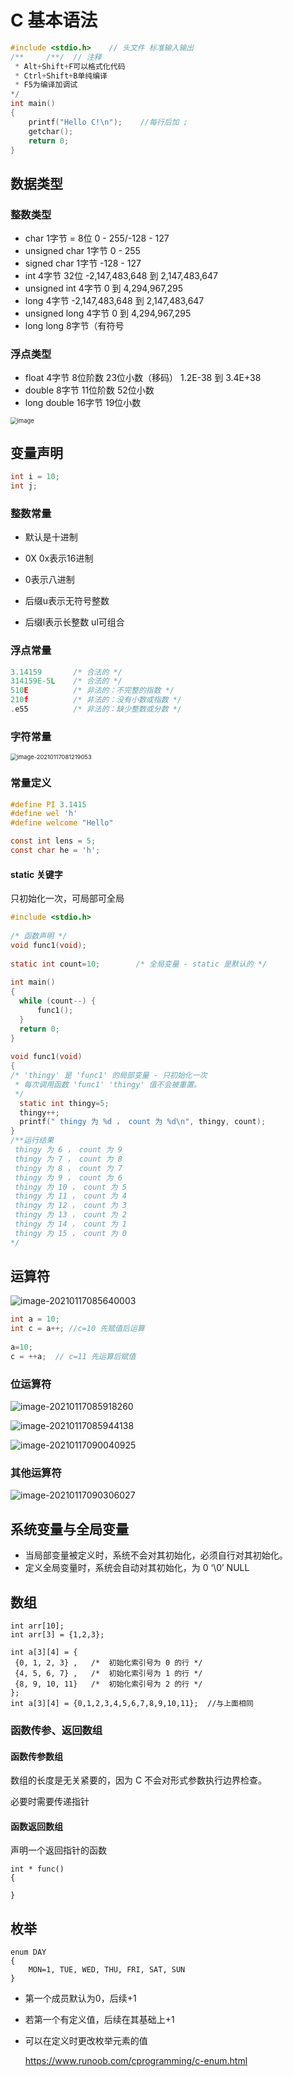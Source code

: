 # C 基本语法

```c
#include <stdio.h>    // 头文件 标准输入输出
/**     /**/  // 注释
 * Alt+Shift+F可以格式化代码
 * Ctrl+Shift+B单纯编译
 * F5为编译加调试
*/
int main()
{
    printf("Hello C!\n");    //每行后加 ;
    getchar();
    return 0;
}
```

## 数据类型

### 整数类型

- char 1字节 = 8位 0 - 255/-128 - 127
- unsigned char 1字节 0 - 255
- signed char 1字节 -128 - 127
- int 4字节 32位  -2,147,483,648 到 2,147,483,647
- unsigned int 4字节 0 到 4,294,967,295
- long 4字节 -2,147,483,648 到 2,147,483,647
- unsigned long 4字节 0 到 4,294,967,295
- long long 8字节（有符号

### 浮点类型

- float 4字节 8位阶数 23位小数（移码）  1.2E-38 到 3.4E+38
- double 8字节 11位阶数 52位小数 
- long double 16字节  19位小数

<img src="https://www.runoob.com/wp-content/uploads/2014/09/32-64.jpg" alt="image" style="zoom:67%;" />

## 变量声明

```c
int i = 10;
int j;
```

### 整数常量

- 默认是十进制

- 0X  0x表示16进制  

- 0表示八进制
- 后缀u表示无符号整数
- 后缀l表示长整数   ul可组合

### 浮点常量

```c
3.14159       /* 合法的 */
314159E-5L    /* 合法的 */
510E          /* 非法的：不完整的指数 */
210f          /* 非法的：没有小数或指数 */
.e55          /* 非法的：缺少整数或分数 */
```

### 字符常量

<img src="C:\Users\Administrator\AppData\Roaming\Typora\typora-user-images\image-20210117081219053.png" alt="image-20210117081219053" style="zoom:67%;" />

### 常量定义

```c
#define PI 3.1415
#define wel 'h'
#define welcome "Hello"

const int lens = 5;
const char he = 'h';
```

#### static 关键字

只初始化一次，可局部可全局

```c
#include <stdio.h>
 
/* 函数声明 */
void func1(void);
 
static int count=10;        /* 全局变量 - static 是默认的 */
 
int main()
{
  while (count--) {
      func1();
  }
  return 0;
}
 
void func1(void)
{
/* 'thingy' 是 'func1' 的局部变量 - 只初始化一次
 * 每次调用函数 'func1' 'thingy' 值不会被重置。
 */                
  static int thingy=5;
  thingy++;
  printf(" thingy 为 %d ， count 为 %d\n", thingy, count);
}
/**运行结果
 thingy 为 6 ， count 为 9
 thingy 为 7 ， count 为 8
 thingy 为 8 ， count 为 7
 thingy 为 9 ， count 为 6
 thingy 为 10 ， count 为 5
 thingy 为 11 ， count 为 4
 thingy 为 12 ， count 为 3
 thingy 为 13 ， count 为 2
 thingy 为 14 ， count 为 1
 thingy 为 15 ， count 为 0
*/
```

## 运算符

![image-20210117085640003](C:\Users\Administrator\AppData\Roaming\Typora\typora-user-images\image-20210117085640003.png)

```c
int a = 10;
int c = a++; //c=10 先赋值后运算
 
a=10;
c = ++a;  // c=11 先运算后赋值
```

### 位运算符

![image-20210117085918260](C:\Users\Administrator\AppData\Roaming\Typora\typora-user-images\image-20210117085918260.png)

![image-20210117085944138](C:\Users\Administrator\AppData\Roaming\Typora\typora-user-images\image-20210117085944138.png)

![image-20210117090040925](C:\Users\Administrator\AppData\Roaming\Typora\typora-user-images\image-20210117090040925.png)

### 其他运算符

![image-20210117090306027](C:\Users\Administrator\AppData\Roaming\Typora\typora-user-images\image-20210117090306027.png)



## 系统变量与全局变量

- 当局部变量被定义时，系统不会对其初始化，必须自行对其初始化。
- 定义全局变量时，系统会自动对其初始化，为    0   ‘\0’   NULL

## 数组

```
int arr[10];
int arr[3] = {1,2,3};

int a[3][4] = {  
 {0, 1, 2, 3} ,   /*  初始化索引号为 0 的行 */
 {4, 5, 6, 7} ,   /*  初始化索引号为 1 的行 */
 {8, 9, 10, 11}   /*  初始化索引号为 2 的行 */
};
int a[3][4] = {0,1,2,3,4,5,6,7,8,9,10,11};  //与上面相同
```

### 函数传参、返回数组

#### 函数传参数组

数组的长度是无关紧要的，因为 C 不会对形式参数执行边界检查。

必要时需要传递指针

#### 函数返回数组

声明一个返回指针的函数

```
int * func()
{

}
```

## 枚举

```
enum DAY
{
	MON=1, TUE, WED, THU, FRI, SAT, SUN
}
```

- 第一个成员默认为0，后续+1
- 若第一个有定义值，后续在其基础上+1

- 可以在定义时更改枚举元素的值

  https://www.runoob.com/cprogramming/c-enum.html